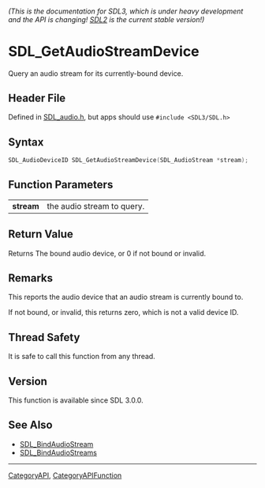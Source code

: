 ###### (This is the documentation for SDL3, which is under heavy development and the API is changing! [SDL2](https://wiki.libsdl.org/SDL2/) is the current stable version!)
# SDL_GetAudioStreamDevice

Query an audio stream for its currently-bound device.

## Header File

Defined in [SDL_audio.h](https://github.com/libsdl-org/SDL/blob/main/include/SDL3/SDL_audio.h), but apps should use `#include <SDL3/SDL.h>`

## Syntax

```c
SDL_AudioDeviceID SDL_GetAudioStreamDevice(SDL_AudioStream *stream);

```

## Function Parameters

|                |                            |
| -------------- | -------------------------- |
| **stream**     | the audio stream to query. |

## Return Value

Returns The bound audio device, or 0 if not bound or invalid.

## Remarks

This reports the audio device that an audio stream is currently bound to.

If not bound, or invalid, this returns zero, which is not a valid device
ID.

## Thread Safety

It is safe to call this function from any thread.

## Version

This function is available since SDL 3.0.0.

## See Also

* [SDL_BindAudioStream](SDL_BindAudioStream)
* [SDL_BindAudioStreams](SDL_BindAudioStreams)

----
[CategoryAPI](CategoryAPI), [CategoryAPIFunction](CategoryAPIFunction)

